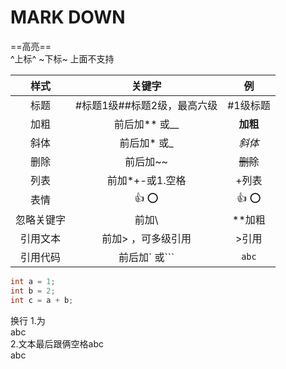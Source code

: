 # **MARK DOWN**

==高亮==  
^上标^
~下标~
上面不支持
  
|    样式    |          关键字              |     例     |
|   :----:   | :------------------------:  |  :------:  |
|    标题    |  #标题1级##标题2级，最高六级  |   #1级标题  |
|    加粗    |           前后加** 或__      |  **加粗**  |
|    斜体    |             前后加* 或_      |    *斜体*  |
|    删除    |             前后加~~         |  ~~删除~~  |
|    列表    |          前加*+-或1.空格     |    +列表    |
|    表情    |            :+1: :o:         |   :+1: :o:  |
| 忽略关键字 |              前加\           |   \*\*加粗  |
|  引用文本  |      前加> ，可多级引用       |    >引用    |
|  引用代码  |         前后加` 或```        |    `abc`    |

```  c++
int a = 1;
int b = 2;
int c = a + b;
```

换行
1.为</BR>abc</BR>
2.文本最后跟俩空格abc  
abc

